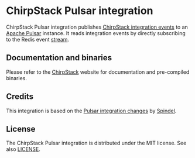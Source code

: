 # ChirpStack Pulsar integration

ChirpStack Pulsar integration publishes [ChirpStack integration events](https://www.chirpstack.io/docs/chirpstack/integrations/events.html)
to an [Apache Pulsar](https://pulsar.apache.org/) instance. It reads
integration events by directly subscribing to the Redis event [stream](https://redis.io/docs/data-types/streams/).

## Documentation and binaries

Please refer to the [ChirpStack](https://www.chirpstack.io/docs/chirpstack/integrations/pulsar.html)
website for documentation and pre-compiled binaries.

## Credits

This integration is based on the [Pulsar integration changes](https://github.com/netmoregroup/chirpstack/tree/pulsar)
by [Spindel](https://github.com/Spindel).

## License

The ChirpStack Pulsar integration is distributed under the MIT license. See
also [LICENSE](https://github.com/chirpstack/chirpstack-pulsar-integration/blob/master/LICENSE).
